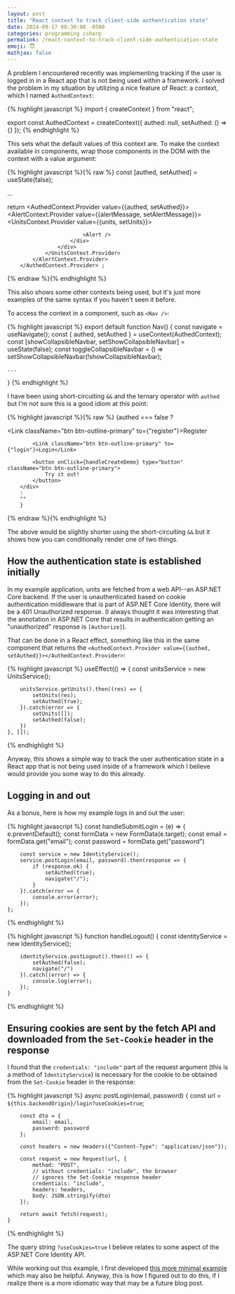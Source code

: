 ```yaml
---
layout: post
title: "React context to track client-side authentication state"
date: 2024-09-17 08:30:00 -0500
categories: programming csharp
permalink: /react-context-to-track-client-side-authentication-state
emoji: 😇
mathjax: false
---
```


A problem I encountered recently was implementing tracking if the user is logged in in a React app that is not being used within a framework. I solved the problem in my situation by utilizing a nice feature of React: a context, which I named `AuthedContext`:

{% highlight javascript %}
import { createContext } from "react";

export const AuthedContext = createContext({ authed: null, setAuthed: () => {} });
{% endhighlight %}

This sets what the default values of this context are. To make the context available in components, wrap those components in the DOM with the context with a value argument:

{% highlight javascript %}{% raw %}
const [authed, setAuthed] = useState(false);

...

return <AuthedContext.Provider value={{authed, setAuthed}}>
            <AlertContext.Provider value={{alertMessage, setAlertMessage}}>
                <UnitsContext.Provider value={{units, setUnits}}>
                    <div className="app">
                        <Nav />
                        <div className="container">
                            <div className="card shadow-sm mt-4">
                                <div className="card-body">
                                    <Outlet />
                                </div>
                            </div>

                            <Alert />
                        </div>
                    </div>
                </UnitsContext.Provider>
            </AlertContext.Provider>
        </AuthedContext.Provider> ;
{% endraw %}{% endhighlight %}

This also shows some other contexts being used, but it's just more examples of the same syntax if you haven't seen it before.

To access the context in a component, such as `<Nav />`:

{% highlight javascript %}
export default function Nav()
{
    const navigate = useNavigate();
    const { authed, setAuthed } = useContext(AuthedContext);
    const [showCollapsibleNavbar, setShowCollapsibleNavbar] = useState(false);
    const toggleCollapsibleNavbar = () => setShowCollapsibleNavbar(!showCollapsibleNavbar);

    ...
}
{% endhighlight %}

I have been using short-circuiting `&&` and the ternary operator with `authed` but I'm not sure this is a good idiom at this point:

{% highlight javascript %}{% raw %}
{authed === false
        ?
        <div className="my-4 d-flex flex-wrap justify-content-center column-gap-3 row-gap-3">
            <Link className="btn btn-outline-primary" to={"register"}>Register</Link>

            <Link className="btn btn-outline-primary" to={"login"}>Login</Link>

            <button onClick={handleCreateDemo} type="button" className="btn btn-outline-primary">
                Try it out!
            </button>
        </div>
        :
        ""
        }
{% endraw %}{% endhighlight %}

The above would be slightly shorter using the short-circuiting `&&` but it shows how you can conditionally render one of two things.

## How the authentication state is established initially

In my example application, units are fetched from a web API--an ASP.NET Core backend. If the user is unauthenticated based on cookie authentication middleware that is part of ASP.NET Core Identity, there will be a 401 Unauthorized response. (I always thought it was interesting that the annotation in ASP.NET Core that results in authentication getting an "unauthorized" response is `[Authorize]`).

That can be done in a React effect, something like this in the same component that returns the `<AuthedContext.Provider value={{authed, setAuthed}}></AuthedContext.Provider>`:

{% highlight javascript %}
    useEffect(() => {
        const unitsService = new UnitsService();

        unitsService.getUnits().then((res) => {
            setUnits(res);
            setAuthed(true);
        }).catch(error => {
            setUnits([]);
            setAuthed(false);
        })
    }, []);
{% endhighlight %}

Anyway, this shows a simple way to track the user authentication state in a React app that is not being used inside of a framework which I believe would provide you some way to do this already.

## Logging in and out

As a bonus, here is how my example logs in and out the user:

{% highlight javascript %}
const handleSubmitLogin = (e) => {
        e.preventDefault();
        const formData = new FormData(e.target);
        const email = formData.get("email");
        const password = formData.get("password")

        const service = new IdentityService();
        service.postLogin(email, password).then(response => {
            if (response.ok) {
                setAuthed(true);
                navigate("/");
            }
        }).catch(error => {
            console.error(error);
        });
    };
{% endhighlight %}

{% highlight javascript %}
    function handleLogout() {
        const identityService = new IdentityService();

        identityService.postLogout().then(() => {
            setAuthed(false);
            navigate("/")
        }).catch((error) => {
            console.log(error);
        });
    }
{% endhighlight %}

## Ensuring cookies are sent by the fetch API and downloaded from the `Set-Cookie` header in the response

I found that the `credentials: "include"` part of the request argument (this is a method of `IdentityService`) is necessary for the cookie to be obtained from the `Set-Cookie` header in the response:

{% highlight javascript %}
async postLogin(email, password)
    {
        const url = `${this.backendOrigin}/login?useCookies=true`;

        const dto = {
            email: email,
            password: password
        };

        const headers = new Headers({"Content-Type": "application/json"});

        const request = new Request(url, {
            method: "POST",
            // without credentials: "include", the browser
            // ignores the Set-Cookie response header
            credentials: "include",
            headers: headers,
            body: JSON.stringify(dto)
        });

        return await fetch(request);
    }
{% endhighlight %}

The query string `?useCookies=true` I believe relates to some aspect of the ASP.NET Core Identity API.

While working out this example, I first developed [this more minimal example](https://github.com/KyleRego/react-client-auth-state) which may also be helpful. Anyway, this is how I figured out to do this, if I realize there is a more idiomatic way that may be a future blog post.
